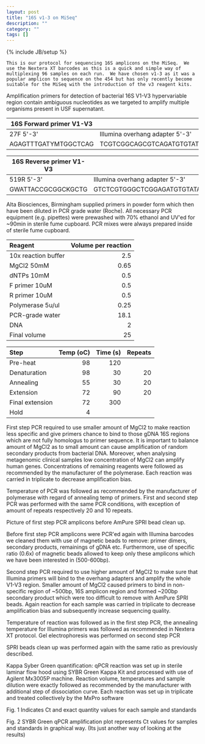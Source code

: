 ```yaml
---
layout: post
title: "16S v1-3 on MiSeq"
description: ""
category: ""
tags: []
---
```

{% include JB/setup %}

```
This is our protocol for sequencing 16S amplicons on the MiSeq.  We use the Nextera XT barcodes as this is a quick and simple way of multiplexing 96 samples on each run.  We have chosen v1-3 as it was a popular amplicon to sequence on the 454 but has only recently become suitable for the MiSeq with the introduction of the v3 reagent kits.
```

Amplification primers for detection of bacterial 16S V1-V3 hypervariable region contain ambiguous nucleotides as we targeted  to amplify multiple organisms present in USF supernatant.


| 16S Forward primer V1-V3 |                                   |                                                       |
|--------------------------|-----------------------------------|-------------------------------------------------------|
| 27F 5'-3'                | Illumina overhang adapter 5'-3'   | Forward primer 5'-3'                                  |
| AGAGTTTGATYMTGGCTCAG     | TCGTCGGCAGCGTCAGATGTGTATAAGAGACAG | TCGTCGGCAGCGTCAGATGTGTATAAGAGACAGAGAGTTTGATYMTGGCTCAG |


| 16S Reverse primer V1-V3  |                                    |                                                      |
|---------------------------|------------------------------------|------------------------------------------------------|
| 519R 5'-3'                | Illumina overhang adapter 5'-3'    | Reverse primer 5'-3'                                 |
| GWATTACCGCGGCKGCTG        | GTCTCGTGGGCTCGGAGATGTGTATAAGAGACAG | GTCTCGTGGGCTCGGAGATGTGTATAAGAGACAGGWATTACCGCGGCKGCTG |


Alta Biosciences,  Birmingham supplied primers in powder form which then have been diluted in PCR grade water (Roche). All necessary PCR equipment (e.g. pipettes) were prewashed with 70% ethanol and UV'ed for ~90min in sterile fume cupboard. PCR mixes were always prepared inside of sterile fume cupboard.


|Reagent             | Volume per reaction|
|:-------------------|-------------------:|
|10x reaction buffer | 2.5                |
|MgCl2 50mM          | 0.65               |
|dNTPs 10mM          | 0.5                |
|F primer 10uM       | 0.5                |
|R primer 10uM       | 0.5                |
|Polymerase 5u/ul    | 0.25               |
|PCR-grade water     | 18.1               | 
|DNA                 | 2                  |
|Final volume        | 25                 |


|Step            | Temp (oC) | Time (s) | Repeats|
|:---------------|----------:|---------:|-------:|
|Pre-heat        | 98        | 120      |        |
|Denaturation    | 98        | 30       | 20     |
|Annealing       | 55        | 30       | 20     |
|Extension       | 72        | 90       | 20     |
|Final extension | 72        | 300      |        |
|Hold            | 4         |          |        |


First step PCR required to use smaller amount of MgCl2 to make reaction less specific and give primers chance to bind to those gDNA 16S regions which are not fully homologus to primer sequence. It is important to balance amount of MgCl2 as to small amount can cause amplification of random secondary products from bacterial DNA. Moreover, when analysing metagenomic clinical samples low concentration of MgCl2 can amplify human genes. Concentrations of remaining reagents were followed as recommended by the manufacturer of the polymerase.
Each reaction was carried in triplicate to decrease amplification bias.

Temperature of PCR was followed as recommended by the manufacturer of polymerase with regard of annealing temp of primers.
First and second step PCR was performed with the same PCR conditions, with exception of amount of repeats respectively 20 and 10 repeats.

Picture of first step PCR amplicons before AmPure SPRI bead clean up. 

Before first step PCR amplicons were PCR'ed again with Illumina barcodes we cleaned them with use of magnetic beads to remove: primer dimers, secondary products, remainings of gDNA etc. Furthermore, use of specific ratio (0.6x) of magnetic beads allowed to keep only these amplicons which we have been interested in (500-600bp).

Second step PCR required to use higher amount of MgCl2 to make sure that Illumina primers will bind to the overhang adapters and amplify the whole V1-V3 region.  Smaller amount of MgCl2 caused primers to bind in non-specific region of ~500bp, 16S amplicon region and formed  ~200bp secondary product which were too difficult to remove with AmPure SPRI beads. Again reaction for each sample was carried in triplicate to decrease amplification bias and subsequently increase sequencing quality.

Temperature of reaction was followed as in the first step PCR, the annealing temperature for Illumina primers was followed as recommended in Nextera XT protocol.
Gel electrophoresis was performed on second step PCR 


SPRI beads clean up was performed again with  the same ratio as previously described.

Kappa Syber Green quantification:
qPCR reaction was set up in sterile laminar flow hood using SYBR Green Kappa Kit and processed with use of Agilent Mx3005P machine.
Reaction volume, temperatures and sample dilution were exactly followed as recommended by the manufacturer with additional step of dissociation curve.
Each reaction was set up in triplicate and treated collectively by the MxPro software

Fig. 1 Indicates Ct and exact quantity values for each sample and standards

Fig. 2 SYBR Green qPCR amplification plot represents Ct values for samples and standards in graphical way. (Its just another way of looking at the results)


